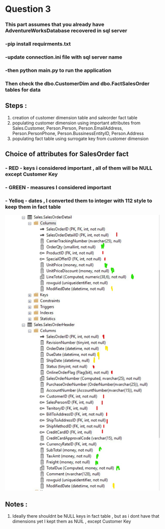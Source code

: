 # Question 3

### This part assumes that you already have AdventureWorksDatabase recovered in sql server
### -pip install requirments.txt 
### -update  connection.ini file with sql server name 
### -then python main.py to run the application 
### Then check the dbo.CustomerDim and dbo.FactSalesOrder tables for data


## Steps :
1) creation of customer dimension table and saleorder fact table
2) populating customer dimension using important attributes from Sales.Customer, Person.Person, Person.EmailAddress, Person.PersonPhone, Person.BussinessEntityID, Person.Address
3) populating fact table using surrogate key from customer dimension


## Choice of attributes for SalesOrder fact
### - RED - keys i considered important , all of them will be NULL except Customer Key 
### - GREEN - measures I considered important
### - Yelloq - dates , I converted them to integer with 112 style to keep them in fact table

<img src="/question3/faceSaleOrder.jpg" width="1000"/>


## Notes :
1) Ideally there shouldnt be NULL keys in fact table , but as i dont have that dimensions yet I kept them as NUlL , except Customer Key
